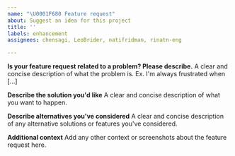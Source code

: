 ```yaml
---
name: "\U0001F680 Feature request"
about: Suggest an idea for this project
title: ''
labels: enhancement
assignees: chensagi, LeoBrider, natifridman, rinatn-eng

---
```


**Is your feature request related to a problem? Please describe.**
A clear and concise description of what the problem is. Ex. I'm always frustrated when [...]

**Describe the solution you'd like**
A clear and concise description of what you want to happen.

**Describe alternatives you've considered**
A clear and concise description of any alternative solutions or features you've considered.

**Additional context**
Add any other context or screenshots about the feature request here.
